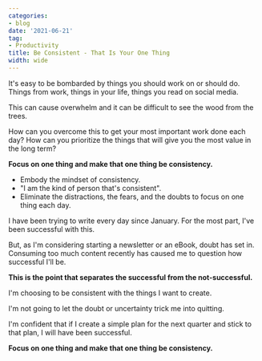 ```yaml
---
categories:
- blog
date: '2021-06-21'
tag:
- Productivity
title: Be Consistent - That Is Your One Thing
width: wide
---
```


It's easy to be bombarded by things you should work on or should do. Things from work, things in your life, things you read on social media.

This can cause overwhelm and it can be difficult to see the wood from the trees.

How can you overcome this to get your most important work done each day? How can you prioritize the things that will give you the most value in the long term?

**Focus on one thing and make that one thing be consistency.**

- Embody the mindset of consistency. 
- "I am the kind of person that's consistent".
- Eliminate the distractions, the fears, and the doubts to focus on one thing each day.

I have been trying to write every day since January. For the most part, I've been successful with this. 

But, as I'm considering starting a newsletter or an eBook, doubt has set in. Consuming too much content recently has caused me to question how successful I'll be.

**This is the point that separates the successful from the not-successful.** 

I'm choosing to be consistent with the things I want to create.  

I'm not going to let the doubt or uncertainty trick me into quitting.

I'm confident that if I create a simple plan for the next quarter and stick to that plan, I will have been successful.

**Focus on one thing and make that one thing be consistency.**